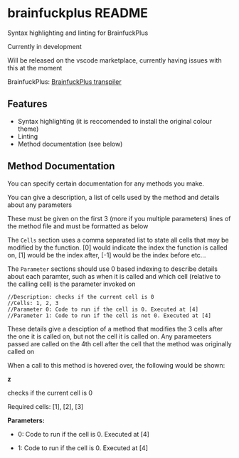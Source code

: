# brainfuckplus README

Syntax highlighting and linting for BrainfuckPlus

Currently in development

Will be released on the vscode marketplace, currently having issues with this at the moment

BrainfuckPlus: [BrainfuckPlus transpiler](https://github.com/anarchie347/BrainfuckPlus)

## Features
- Syntax highlighting (it is reccomended to install the original colour theme)
- Linting
- Method documentation (see below)

## Method Documentation

You can specify certain documentation for any methods you make.

You can give a description, a list of cells used by the method and details about any parameters

These must be given on the first 3 (more if you multiple parameters) lines of the method file and must be formatted as below

The `Cells` section uses a comma separated list to state all cells that may be modified by the function. [0] would indicate the index the function is called on, [1] would be the index after, [-1] would be the index before etc...

The `Parameter` sections should use 0 based indexing to describe details about each paramter, such as when it is called and which cell (relative to the calling cell) is the parameter invoked on

```
//Description: checks if the current cell is 0
//Cells: 1, 2, 3
//Parameter 0: Code to run if the cell is 0. Executed at [4]
//Parameter 1: Code to run if the cell is not 0. Executed at [4]
```
These details give a desciption of a method that modifies the 3 cells after the one it is called on, but not the cell it is called on. Any parameeters passed are called on the 4th cell after the cell that the method was originally called on

When a call to this method is hovered over, the following would be shown: 

**z**

checks if the current cell is 0

Required cells: [1], [2], [3]

**Parameters:**

- 0: Code to run if the cell is 0. Executed at [4]

- 1: Code to run if the cell is 0. Executed at [4]
